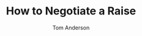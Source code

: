 ---
title: How to Negotiate a Raise
publication: Forbes
article_url: https://www.forbes.com/sites/tomanderson/2016/07/06/how-to-negotiate-a-raise/?sh=6901a0fe4a4a
author: Tom Anderson
thumbnail: forbes.png
publication_date: 07-06-2016
---